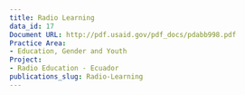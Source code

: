 ```yaml
---
title: Radio Learning
data_id: 17
Document URL: http://pdf.usaid.gov/pdf_docs/pdabb998.pdf
Practice Area:
- Education, Gender and Youth
Project:
- Radio Education - Ecuador
publications_slug: Radio-Learning
---
```


